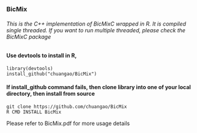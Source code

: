 ### BicMix

###### This is the C++ implementation of BicMixC wrapped in R. It is compiled single threaded. If you want to run multiple threaded, please check the BicMixC package 

#### Use devtools to install in R,

`library(devtools)` <br/>
`install_github("chuangao/BicMix")` <br/>

#### If install_github command fails, then clone library into one of your local directory, then install from source

`git clone https://github.com/chuangao/BicMix` <br/>
`R CMD INSTALL BicMix` <br/>

Please refer to BicMix.pdf for more usage details


